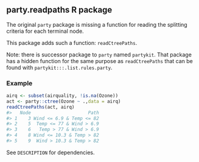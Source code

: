 
## party.readpaths R package

The original `party` package is missing a function for reading the splitting
criteria for each terminal node.

This package adds such a function: `readCtreePaths`.

Note: there is successor package to `party` named `partykit`. That package has
a hidden function for the same purpose as `readCtreePaths` that can be found
with `partykit:::.list.rules.party`.

### Example

```r
airq <- subset(airquality, !is.na(Ozone))
act <- party::ctree(Ozone ~ .,data = airq)
readCtreePaths(act, airq)
#>   Node                     Path
#> 1    3 Wind <= 6.9 & Temp <= 82
#> 2    5  Temp <= 77 & Wind > 6.9
#> 3    6   Temp > 77 & Wind > 6.9
#> 4    8 Wind <= 10.3 & Temp > 82
#> 5    9  Wind > 10.3 & Temp > 82
```

See `DESCRIPTION` for dependencies.

